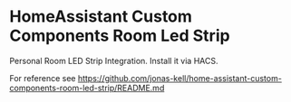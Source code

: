 # HomeAssistant Custom Components Room Led Strip

Personal Room LED Strip Integration. Install it via HACS.

For reference see https://github.com/jonas-kell/home-assistant-custom-components-room-led-strip/README.md
